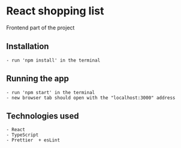 # React shopping list

Frontend part of the project

## Installation

    - run 'npm install' in the terminal

## Running the app

    - run 'npm start' in the terminal
    - new browser tab should open with the "localhost:3000" address

## Technologies used

    - React
    - TypeScript
    - Prettier  + esLint
